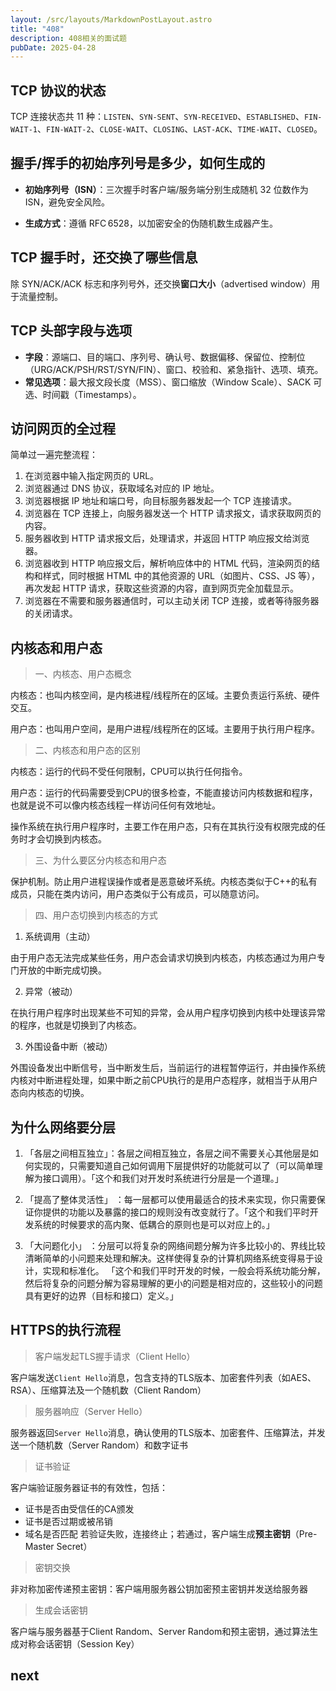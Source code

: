 ```yaml
---
layout: /src/layouts/MarkdownPostLayout.astro
title: "408"
description: 408相关的面试题
pubDate: 2025-04-28
---
```

## TCP 协议的状态

TCP 连接状态共 11 种：`LISTEN`、`SYN-SENT`、`SYN-RECEIVED`、`ESTABLISHED`、`FIN-WAIT-1`、`FIN-WAIT-2`、`CLOSE-WAIT`、`CLOSING`、`LAST-ACK`、`TIME-WAIT`、`CLOSED`。

## 握手/挥手的初始序列号是多少，如何生成的

- **初始序列号（ISN）**：三次握手时客户端/服务端分别生成随机 32 位数作为 ISN，避免安全风险。 
    
- **生成方式**：遵循 RFC 6528，以加密安全的伪随机数生成器产生。

## TCP 握手时，还交换了哪些信息

除 SYN/ACK/ACK 标志和序列号外，还交换**窗口大小**（advertised window）用于流量控制。

## TCP 头部字段与选项

- **字段**：源端口、目的端口、序列号、确认号、数据偏移、保留位、控制位（URG/ACK/PSH/RST/SYN/FIN）、窗口、校验和、紧急指针、选项、填充。 
- **常见选项**：最大报文段长度（MSS）、窗口缩放（Window Scale）、SACK 可选、时间戳（Timestamps）。

## 访问网页的全过程
简单过一遍完整流程：
1. 在浏览器中输入指定网页的 URL。
2. 浏览器通过 DNS 协议，获取域名对应的 IP 地址。
3. 浏览器根据 IP 地址和端口号，向目标服务器发起一个 TCP 连接请求。
4. 浏览器在 TCP 连接上，向服务器发送一个 HTTP 请求报文，请求获取网页的内容。
5. 服务器收到 HTTP 请求报文后，处理请求，并返回 HTTP 响应报文给浏览器。
6. 浏览器收到 HTTP 响应报文后，解析响应体中的 HTML 代码，渲染网页的结构和样式，同时根据 HTML 中的其他资源的 URL（如图片、CSS、JS 等），再次发起 HTTP 请求，获取这些资源的内容，直到网页完全加载显示。
7. 浏览器在不需要和服务器通信时，可以主动关闭 TCP 连接，或者等待服务器的关闭请求。
## 内核态和用户态

>一、内核态、用户态概念

内核态：也叫内核空间，是内核进程/线程所在的区域。主要负责运行系统、硬件交互。

用户态：也叫用户空间，是用户进程/线程所在的区域。主要用于执行用户程序。

> 二、内核态和用户态的区别

内核态：运行的代码不受任何限制，CPU可以执行任何指令。

用户态：运行的代码需要受到CPU的很多检查，不能直接访问内核数据和程序，也就是说不可以像内核态线程一样访问任何有效地址。

操作系统在执行用户程序时，主要工作在用户态，只有在其执行没有权限完成的任务时才会切换到内核态。

> 三、为什么要区分内核态和用户态

保护机制。防止用户进程误操作或者是恶意破坏系统。内核态类似于C++的私有成员，只能在类内访问，用户态类似于公有成员，可以随意访问。

> 四、用户态切换到内核态的方式

1. 系统调用（主动）

由于用户态无法完成某些任务，用户态会请求切换到内核态，内核态通过为用户专门开放的中断完成切换。

2. 异常（被动）

在执行用户程序时出现某些不可知的异常，会从用户程序切换到内核中处理该异常的程序，也就是切换到了内核态。

3. 外围设备中断（被动）

外围设备发出中断信号，当中断发生后，当前运行的进程暂停运行，并由操作系统内核对中断进程处理，如果中断之前CPU执行的是用户态程序，就相当于从用户态向内核态的切换。
## 为什么网络要分层
1. 「各层之间相互独立」：各层之间相互独立，各层之间不需要关心其他层是如何实现的，只需要知道自己如何调用下层提供好的功能就可以了（可以简单理解为接口调用）。「这个和我们对开发时系统进行分层是一个道理。」
    
2. 「提高了整体灵活性」 ：每一层都可以使用最适合的技术来实现，你只需要保证你提供的功能以及暴露的接口的规则没有改变就行了。「这个和我们平时开发系统的时候要求的高内聚、低耦合的原则也是可以对应上的。」
    
3. 「大问题化小」 ：分层可以将复杂的网络间题分解为许多比较小的、界线比较清晰简单的小问题来处理和解决。这样使得复杂的计算机网络系统变得易于设计，实现和标准化。 「这个和我们平时开发的时候，一般会将系统功能分解，然后将复杂的问题分解为容易理解的更小的问题是相对应的，这些较小的问题具有更好的边界（目标和接口）定义。」

## HTTPS的执行流程

 >客户端发起TLS握手请求（Client Hello）
 
 客户端发送`Client Hello`消息，包含支持的TLS版本、加密套件列表（如AES、RSA）、压缩算法及一个随机数（Client Random）
 
> 服务器响应（Server Hello）

服务器返回`Server Hello`消息，确认使用的TLS版本、加密套件、压缩算法，并发送一个随机数（Server Random）和数字证书

> 证书验证​

客户端验证服务器证书的有效性，包括：
- 证书是否由受信任的CA颁发
- 证书是否过期或被吊销
- 域名是否匹配
若验证失败，连接终止；若通过，客户端生成​**​预主密钥​**​（Pre-Master Secret）

>​密钥交换​​

非对称加密传递预主密钥​​：客户端用服务器公钥加密预主密钥并发送给服务器

> 生成会话密钥

客户端与服务器基于Client Random、Server Random和预主密钥，通过算法生成​​对称会话密钥​（Session Key）

## next
